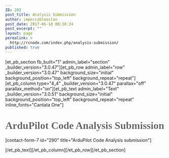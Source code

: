 ```yaml
---
ID: 282
post_title: Analysis Submission
author: impeccableaslan
post_date: 2017-06-18 08:38:24
post_excerpt: ""
layout: page
permalink: >
  http://rcnode.com/index.php/analysis-submission/
published: true
---
```

[et_pb_section fb_built="1" admin_label="section" _builder_version="3.0.47"][et_pb_row admin_label="row" _builder_version="3.0.47" background_size="initial" background_position="top_left" background_repeat="repeat"][et_pb_column type="4_4" _builder_version="3.0.47" parallax="off" parallax_method="on"][et_pb_text admin_label="Text" _builder_version="3.0.51" background_size="initial" background_position="top_left" background_repeat="repeat" inline_fonts="Cantata One"]<h1><span style="font-family: 'Cantata One'; font-weight: normal; font-size: xx-large; color: #6d6d6d;"><strong>ArduPilot Code Analysis Submission</strong></span></h1>
<p>[contact-form-7 id="290" title="ArduPilot Code Analysis submission"]</p>[/et_pb_text][/et_pb_column][/et_pb_row][/et_pb_section]